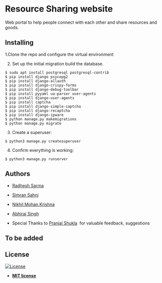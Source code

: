 # Resource Sharing website

Web portal to help people connect with each other and share resources and goods.

## Installing
1.Clone the repo and configure the virtual environment

2. Set up the initial migration build the database.

```
$ sudo apt install postgresql postgresql-contrib
$ pip install django psycopg2
$ pip install django-allauth
$ pip install django-crispy-forms
$ pip install django-debug-toolbar
$ pip install pyyaml ua-parser user-agents
$ pip install django-user-agents
$ pip install captcha
$ pip install django-simple-captcha
$ pip install django-recaptcha
$ pip install django-ipware
$ python manage.py makemigrations
$ python manage.py migrate
```

3.  Create a superuser:

```
$ python3 manage.py createsuperuser
```

4.  Confirm everything is working:

```
$ python3 manage.py runserver
```

## Authors

* [Radhesh Sarma](https://github.com/Radhesh-Sarma) &nbsp;&nbsp;&nbsp;
* [Simran Sahni](https://github.com/Simran-Sahni)&nbsp;&nbsp;
* [Nikhil Mohan Krishna](https://github.com/samael042)&nbsp;&nbsp;
* [Abhiraj Singh](https://github.com/AbhirathS)&nbsp;&nbsp;&nbsp;&nbsp;

 * Special Thanks to [Pranjal Shukla](https://www.facebook.com/PataNahi0)&nbsp; for valuable feedback, suggestions
## To be added

 
## License

[![License](http://img.shields.io/:license-mit-blue.svg?style=flat-square)](http://badges.mit-license.org)

- **[MIT license](http://opensource.org/licenses/mit-license.php)**



